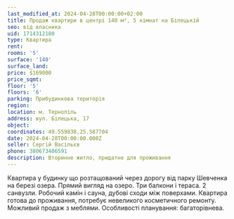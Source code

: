 ```yaml
---
last_modified_at: 2024-04-28T00:00:00+02:00
title: Продаж квартири в центрі 140 м², 5 кімнат на Білецькій
seo: від власника
uid: 1714312180
type: Квартира
rent:
rooms: '5'
surface: '140'
surface_land:
price: $169000
price_sqmt:
floor: '5'
floors: '6'
parking: Прибудинкова територія
region:
location: м. Тернопіль
address: вул. Білецька, 17
object:
coordinates: 49.559838,25.587704
date: 2024-04-28T00:00:00.000Z
seller: Сергій Васільєв
phone: 380673406591
description: Вторинне житло, придатне для проживання
---
```


Квартира у будинку що розтащований через дорогу від парку Шевченка на березі озера. Прямий вигляд на озеро. Три балкони і тераса. 2 санвузли. Робочий камін і сауна, дубові сходи між поверхами. Квартира готова до проживання, потребує невеликого косметичного ремонту. Можливий продаж з меблями. Особливості планування: багаторівнева.

